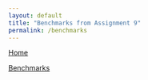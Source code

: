 ```yaml
---
layout: default
title: "Benchmarks from Assignment 9"
permalink: /benchmarks
---
```

[Home](https://kodidurham.github.io/CSC496Assignment2/)

[Benchmarks](https://kodidurham.github.io/CSC496Assignment2/Benchmarks)

